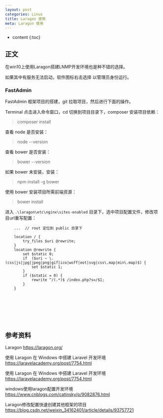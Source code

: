 ```yaml
---
layout: post
categories: Linux
title: Laragon 使用
meta: Laragon 使用
---
```

* content
{:toc}

## 正文

在win10上使用Laragon搭建LNMP开发环境也是种不错的选择。

如果其中有服务无法启动，软件图标右击选择 以管理员身份运行。

### FastAdmin

FastAdmin 框架项目的搭建，git 拉取项目，然后进行下面的操作。

Terminal 点击进入命令窗口，cd 切换到项目目录下，composer 安装项目依赖：
> composer install

查看 node 是否安装：
> node --version

查看 bower 是否安装：
> bower --version

如果 bower 未安装，安装：
> npm install -g bower

使用 bower 安装项目所需前端资源：
> bower install

进入 `.\laragon\etc\nginx\sites-enabled` 目录下，选中项目配置文件，修改项目url重写配置：
```
    ...  // root 定位到 public 目录下

    location / {
        try_files $uri @rewrite;
    }
    location @rewrite {
        set $static 0;
        if  ($uri ~ \.(css|js|jpg|jpeg|png|gif|ico|woff|eot|svg|css\.map|min\.map)$) {
            set $static 1;
        }
        if ($static = 0) {
            rewrite ^/(.*)$ /index.php?s=/$1;
        }
    }
```


<br/><br/><br/><br/><br/>
## 参考资料

Laragon <https://laragon.org/>

使用 Laragon 在 Windows 中搭建 Laravel 开发环境 <https://laravelacademy.org/post/7754.html>

使用 Laragon 在 Windows 中搭建 Laravel 开发环境 <https://laravelacademy.org/post/7754.html>

windows使用laragon配置开发环境 <https://www.cnblogs.com/catinsky/p/9082876.html>

Laragon修改配置快速创建其他框架的项目 <https://blog.csdn.net/weixin_34162401/article/details/93757721>
